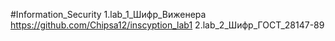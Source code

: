 #Information_Security
  1.lab_1_Шифр_Виженера https://github.com/Chipsa12/inscyption_lab1
  2.lab_2_Шифр_ГОСТ_28147-89
